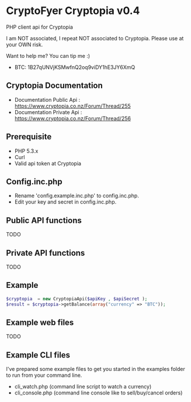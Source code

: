 CryptoFyer Cryptopia v0.4
==============

PHP client api for Cryptopia

I am NOT associated, I repeat NOT associated to Cryptopia. Please use at your OWN risk.

Want to help me? You can tip me :)
* BTC: 1B27qUNVjKSMwfnQ2oq9viDY1hE3JY6XmQ


Cryptopia Documentation
----
* Documentation Public Api : https://www.cryptopia.co.nz/Forum/Thread/255
* Documentation Private Api : https://www.cryptopia.co.nz/Forum/Thread/256

Prerequisite
----
* PHP 5.3.x
* Curl
* Valid api token at Cryptopia


Config.inc.php
----
* Rename 'config.example.inc.php' to config.inc.php.
* Edit your key and secret in config.inc.php.

Public API functions
----
TODO

Private API functions
----
TODO



Example
----
```php
$cryptopia  = new CryptopiaApi($apiKey , $apiSecret );
$result = $cryptopia->getBalance(array("currency" => "BTC"));
```

Example web files
----
TODO

Example CLI files
----
I've prepared some example files to get you started in the examples folder to run from your command line.
* cli_watch.php (command line script to watch a currency)
* cli_console.php (command line console like to sell/buy/cancel orders)

